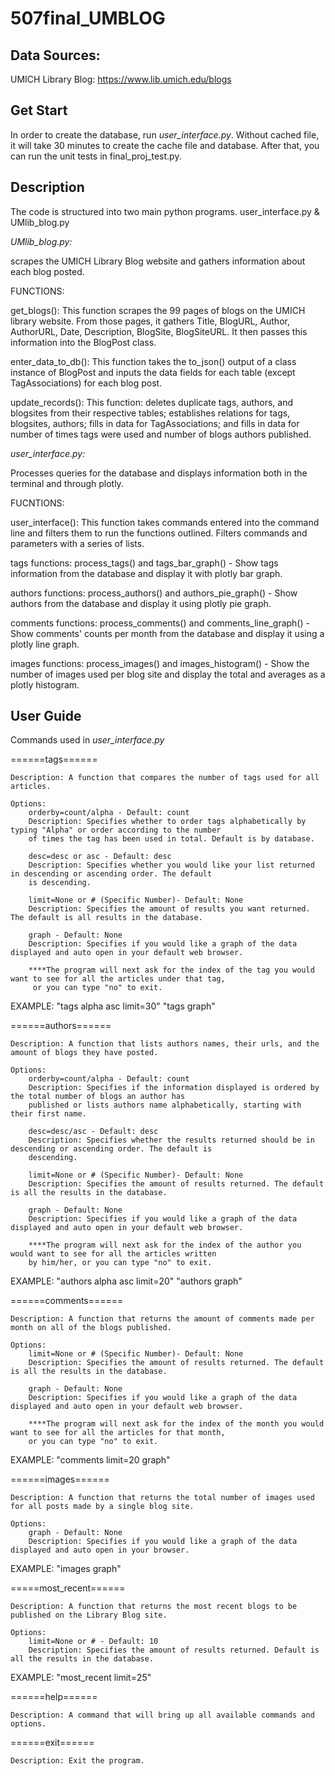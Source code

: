# 507final_UMBLOG

## Data Sources: 
UMICH Library Blog: https://www.lib.umich.edu/blogs

## Get Start

In order to create the database, run *user_interface.py*. Without cached file, it will take 30 minutes to create the cache file and database. After that, you can run the unit tests in final_proj_test.py.

## Description

The code is structured into two main python programs. user_interface.py & UMlib_blog.py

*UMlib_blog.py:*

scrapes the UMICH Library Blog website and gathers information about each blog posted.

FUNCTIONS:

get_blogs(): This function scrapes the 99 pages of blogs on the UMICH library website. From those pages, it gathers Title, BlogURL, Author, AuthorURL, Date, Description, BlogSite, BlogSiteURL. It then passes this information into the BlogPost class.

enter_data_to_db(): This function takes the to_json() output of a class instance of BlogPost and inputs the data fields for each table (except TagAssociations) for each blog post.

update_records(): This function: deletes duplicate tags, authors, and blogsites from their respective tables; establishes relations for tags, blogsites, authors; fills in data for TagAssociations; and fills in data for number of times tags were used and number of blogs authors published.

*user_interface.py:*

Processes queries for the database and displays information both in the terminal and through plotly.

FUCNTIONS:

user_interface(): This function takes commands entered into the command line and filters them to run the functions outlined. Filters commands and parameters with a series of lists.

tags functions: process_tags() and tags_bar_graph() - Show tags information from the database and display it with plotly bar graph.

authors functions: process_authors() and authors_pie_graph() - Show authors from the database and display it using plotly pie graph.

comments functions: process_comments() and comments_line_graph() - Show comments' counts per month from the database and display it using a plotly line graph.

images functions: process_images() and images_histogram() - Show the number of images used per blog site  and display the total and averages as a plotly histogram.

## User Guide

Commands used in *user_interface.py*

======tags======

    Description: A function that compares the number of tags used for all articles.

    Options:
        orderby=count/alpha - Default: count 
        Description: Specifies whether to order tags alphabetically by typing "Alpha" or order according to the number
        of times the tag has been used in total. Default is by database.

        desc=desc or asc - Default: desc
        Description: Specifies whether you would like your list returned in descending or ascending order. The default
        is descending.

        limit=None or # (Specific Number)- Default: None
        Description: Specifies the amount of results you want returned. The default is all results in the database.

        graph - Default: None
        Description: Specifies if you would like a graph of the data displayed and auto open in your default web browser. 

        ****The program will next ask for the index of the tag you would want to see for all the articles under that tag, 
         or you can type "no" to exit.
         
EXAMPLE:
"tags alpha asc limit=30"
"tags graph"

======authors======

    Description: A function that lists authors names, their urls, and the amount of blogs they have posted.

    Options:
        orderby=count/alpha - Default: count
        Description: Specifies if the information displayed is ordered by the total number of blogs an author has
        published or lists authors name alphabetically, starting with their first name.

        desc=desc/asc - Default: desc
        Description: Specifies whether the results returned should be in descending or ascending order. The default is
        descending.

        limit=None or # (Specific Number)- Default: None
        Description: Specifies the amount of results returned. The default is all the results in the database.

        graph - Default: None
        Description: Specifies if you would like a graph of the data displayed and auto open in your default web browser.
        
        ****The program will next ask for the index of the author you would want to see for all the articles written 
        by him/her, or you can type "no" to exit.
        
EXAMPLE:
"authors alpha asc limit=20"
"authors graph"

======comments======

    Description: A function that returns the amount of comments made per month on all of the blogs published.

    Options:
        limit=None or # (Specific Number)- Default: None
        Description: Specifies the amount of results returned. The default is all the results in the database.

        graph - Default: None
        Description: Specifies if you would like a graph of the data displayed and auto open in your default web browser. 
        
        ****The program will next ask for the index of the month you would want to see for all the articles for that month,
        or you can type "no" to exit.
EXAMPLE:
"comments limit=20 graph"

======images======

    Description: A function that returns the total number of images used for all posts made by a single blog site.

    Options:
        graph - Default: None
        Description: Specifies if you would like a graph of the data displayed and auto open in your browser. 
        
EXAMPLE:
"images graph"

=====most_recent======

    Description: A function that returns the most recent blogs to be published on the Library Blog site.

    Options:
        limit=None or # - Default: 10
        Description: Specifies the amount of results returned. Default is all the results in the database.
        
EXAMPLE:
"most_recent limit=25"

======help======

    Description: A command that will bring up all available commands and options.

======exit======

    Description: Exit the program.




